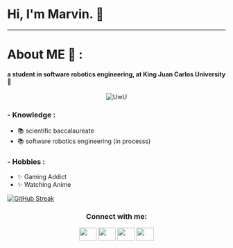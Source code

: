 #                 Hi, I'm Marvin. 👋
______________________________________________________________________________
# About ME 💬 :

####         a student in software robotics engineering, at King Juan Carlos University 	:robot:

<p align="center">
  <img src="https://data.whicdn.com/images/339189855/original.gif" alt="UwU" />
</p>

### - Knowledge :
- 📚 scientific baccalaureate
- 📚 software robotics engineering (in processs)


### - Hobbies : 
- ✨ Gaming Addict
- ✨ Watching Anime



[![GitHub Streak](http://github-readme-streak-stats.herokuapp.com?user=mpancracio2020&theme=github-dark-blue&hide_border=true)](https://git.io/streak-stats)


<h3 align="center">Connect with me:</h3>
<p align="center">
<a href="https://twitter.com/mrvn________" target="blank"><img align="center" src="https://cdn.jsdelivr.net/npm/simple-icons@3.0.1/icons/twitter.svg" alt="" height="30" width="40" /></a>
<a href="www.linkedin.com/in/mpancracio" target="blank"><img align="center" src="https://cdn.jsdelivr.net/npm/simple-icons@3.0.1/icons/linkedin.svg" alt="" height="30" width="40" /></a>
<a href="https://www.instagram.com/mrvn________/?hl=es" target="blank"><img align="center" src="https://cdn.jsdelivr.net/npm/simple-icons@3.0.1/icons/instagram.svg" alt="" height="30" width="40" /></a>
<a href="https://youtu.be/GCdwKhTtNNw" target="blank"><img align="center" src="https://cdn.jsdelivr.net/npm/simple-icons@3.0.1/icons/youtube.svg" alt="" height="30" width="40" /></a>
</p>

